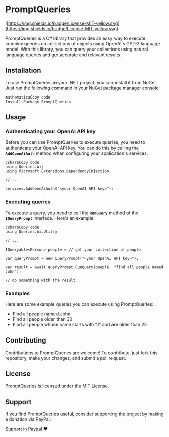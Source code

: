 # PromptQueries

![https://img.shields.io/badge/License-MIT-yellow.svg](https://img.shields.io/badge/License-MIT-yellow.svg)

PromptQueries is a C# library that provides an easy way to execute complex queries on collections of objects using OpenAI's GPT-3 language model. With this library, you can query your collections using natural language queries and get accurate and relevant results.

## **Installation**

To use PromptQueries in your .NET project, you can install it from NuGet. Just run the following command in your NuGet package manager console:

```
mathematicaCopy code
Install-Package PromptQueries
```

## **Usage**

### **Authenticating your OpenAI API key**

Before you can use PromptQueries to execute queries, you need to authenticate your OpenAI API key. You can do this by calling the **`AddOpenAiAuth`** method when configuring your application's services:

```
csharpCopy code
using Queries.Ai;
using Microsoft.Extensions.DependencyInjection;

// ...

services.AddOpenAiAuth("<your OpenAI API key>");

```

### **Executing queries**

To execute a query, you need to call the **`RunQuery`** method of the **`IQueryPrompt`** interface. Here's an example:

```
csharpCopy code
using Queries.Ai.Utils;

// ...

IQueryable<Person> people = // get your collection of people

var queryPrompt = new QueryPrompt("<your OpenAI API key>");

var result = await queryPrompt.RunQuery(people, "find all people named John");

// do something with the result

```

### **Examples**

Here are some example queries you can execute using PromptQueries:

- Find all people named John
- Find all people older than 30
- Find all people whose name starts with "J" and are older than 25

## **Contributing**

Contributions to PromptQueries are welcome! To contribute, just fork this repository, make your changes, and submit a pull request.

## **License**

PromptQueries is licensed under the MIT License.

## **Support**

If you find PromptQueries useful, consider supporting the project by making a donation via PayPal:

[Support in Paypal ♥️ ](https://www.paypal.com/donate/?hosted_button_id=Z6KKYZKYY25CW)
